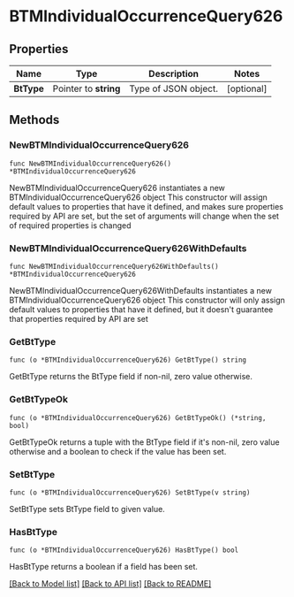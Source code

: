 # BTMIndividualOccurrenceQuery626

## Properties

Name | Type | Description | Notes
------------ | ------------- | ------------- | -------------
**BtType** | Pointer to **string** | Type of JSON object. | [optional] 

## Methods

### NewBTMIndividualOccurrenceQuery626

`func NewBTMIndividualOccurrenceQuery626() *BTMIndividualOccurrenceQuery626`

NewBTMIndividualOccurrenceQuery626 instantiates a new BTMIndividualOccurrenceQuery626 object
This constructor will assign default values to properties that have it defined,
and makes sure properties required by API are set, but the set of arguments
will change when the set of required properties is changed

### NewBTMIndividualOccurrenceQuery626WithDefaults

`func NewBTMIndividualOccurrenceQuery626WithDefaults() *BTMIndividualOccurrenceQuery626`

NewBTMIndividualOccurrenceQuery626WithDefaults instantiates a new BTMIndividualOccurrenceQuery626 object
This constructor will only assign default values to properties that have it defined,
but it doesn't guarantee that properties required by API are set

### GetBtType

`func (o *BTMIndividualOccurrenceQuery626) GetBtType() string`

GetBtType returns the BtType field if non-nil, zero value otherwise.

### GetBtTypeOk

`func (o *BTMIndividualOccurrenceQuery626) GetBtTypeOk() (*string, bool)`

GetBtTypeOk returns a tuple with the BtType field if it's non-nil, zero value otherwise
and a boolean to check if the value has been set.

### SetBtType

`func (o *BTMIndividualOccurrenceQuery626) SetBtType(v string)`

SetBtType sets BtType field to given value.

### HasBtType

`func (o *BTMIndividualOccurrenceQuery626) HasBtType() bool`

HasBtType returns a boolean if a field has been set.


[[Back to Model list]](../README.md#documentation-for-models) [[Back to API list]](../README.md#documentation-for-api-endpoints) [[Back to README]](../README.md)


